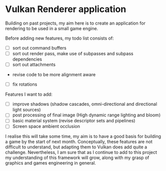 # Vulkan Renderer application

Building on past projects, my aim here is to create an application for rendering to be used in a small game engine. 

Before adding new features, my todo list consists of:
- [ ] sort out command buffers
- [ ] sort out render pass, make use of subpasses and subpass dependencies
- [ ] sort out attachments
* revise code to be more alignment aware
- [ ] fix rotations

Features I want to add:
- [ ] improve shadows (shadow cascades, omni-directional and directional light sources)
- [ ] post processing of final image (High dynamic range lighting and bloom)
- [ ] basic material system (revise descriptor sets and pipelines)
- [ ] Screen space ambient occlusion

I realise this will take some time, my aim is to have a good basis for building a game by the start of next month. 
Conceptually, these features are not difficult to understand, but adapting them to Vulkan does add quite a challenge. 
Nevertheless, I am sure that as I continue to add to this project my understanding of this framework will grow, along with my grasp of graphics and games engineering in general.
